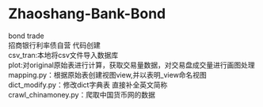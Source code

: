 # Zhaoshang-Bank-Bond  
bond trade  
招商银行利率债自营 代码创建  
csv_tran:本地将csv文件导入数据库  
plot:对original原始表进行计算，获取交易量数据，对交易盘成交量进行画图处理  
mapping.py：根据原始表创建视图view,并以表明_view命名视图  
dict_modify.py：修改dict字典表 直接补全英文简称  
crawl_chinamoney.py：爬取中国货币网的数据
